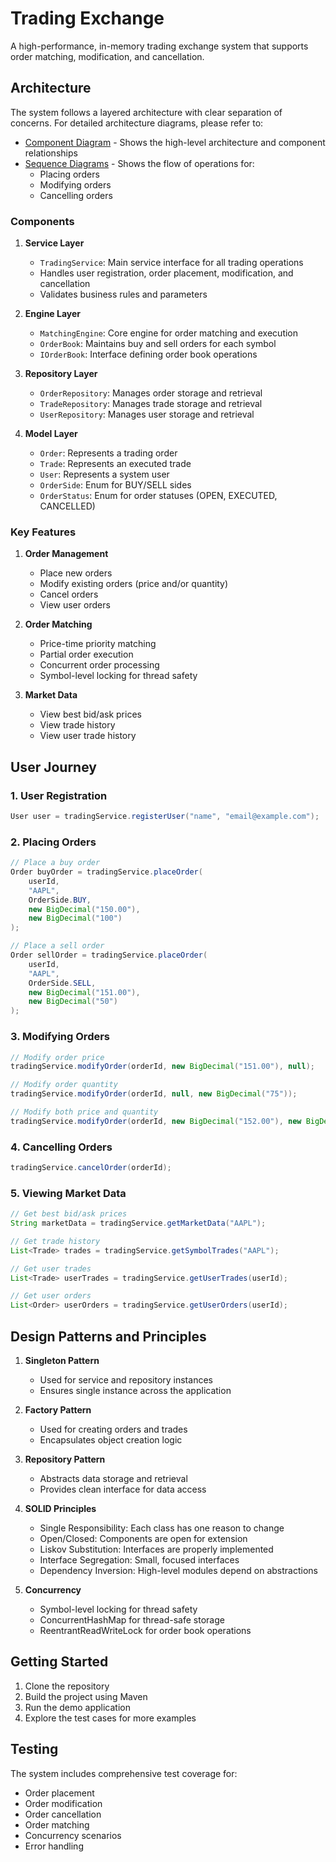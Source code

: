# Trading Exchange

A high-performance, in-memory trading exchange system that supports order matching, modification, and cancellation.

## Architecture

The system follows a layered architecture with clear separation of concerns. For detailed architecture diagrams, please refer to:

- [Component Diagram](docs/component-diagram.puml) - Shows the high-level architecture and component relationships
- [Sequence Diagrams](docs/sequence-diagrams.puml) - Shows the flow of operations for:
  - Placing orders
  - Modifying orders
  - Cancelling orders

### Components

1. **Service Layer**
   - `TradingService`: Main service interface for all trading operations
   - Handles user registration, order placement, modification, and cancellation
   - Validates business rules and parameters

2. **Engine Layer**
   - `MatchingEngine`: Core engine for order matching and execution
   - `OrderBook`: Maintains buy and sell orders for each symbol
   - `IOrderBook`: Interface defining order book operations

3. **Repository Layer**
   - `OrderRepository`: Manages order storage and retrieval
   - `TradeRepository`: Manages trade storage and retrieval
   - `UserRepository`: Manages user storage and retrieval

4. **Model Layer**
   - `Order`: Represents a trading order
   - `Trade`: Represents an executed trade
   - `User`: Represents a system user
   - `OrderSide`: Enum for BUY/SELL sides
   - `OrderStatus`: Enum for order statuses (OPEN, EXECUTED, CANCELLED)

### Key Features

1. **Order Management**
   - Place new orders
   - Modify existing orders (price and/or quantity)
   - Cancel orders
   - View user orders

2. **Order Matching**
   - Price-time priority matching
   - Partial order execution
   - Concurrent order processing
   - Symbol-level locking for thread safety

3. **Market Data**
   - View best bid/ask prices
   - View trade history
   - View user trade history

## User Journey

### 1. User Registration
```java
User user = tradingService.registerUser("name", "email@example.com");
```

### 2. Placing Orders
```java
// Place a buy order
Order buyOrder = tradingService.placeOrder(
    userId,
    "AAPL",
    OrderSide.BUY,
    new BigDecimal("150.00"),
    new BigDecimal("100")
);

// Place a sell order
Order sellOrder = tradingService.placeOrder(
    userId,
    "AAPL",
    OrderSide.SELL,
    new BigDecimal("151.00"),
    new BigDecimal("50")
);
```

### 3. Modifying Orders
```java
// Modify order price
tradingService.modifyOrder(orderId, new BigDecimal("151.00"), null);

// Modify order quantity
tradingService.modifyOrder(orderId, null, new BigDecimal("75"));

// Modify both price and quantity
tradingService.modifyOrder(orderId, new BigDecimal("152.00"), new BigDecimal("75"));
```

### 4. Cancelling Orders
```java
tradingService.cancelOrder(orderId);
```

### 5. Viewing Market Data
```java
// Get best bid/ask prices
String marketData = tradingService.getMarketData("AAPL");

// Get trade history
List<Trade> trades = tradingService.getSymbolTrades("AAPL");

// Get user trades
List<Trade> userTrades = tradingService.getUserTrades(userId);

// Get user orders
List<Order> userOrders = tradingService.getUserOrders(userId);
```

## Design Patterns and Principles

1. **Singleton Pattern**
   - Used for service and repository instances
   - Ensures single instance across the application

2. **Factory Pattern**
   - Used for creating orders and trades
   - Encapsulates object creation logic

3. **Repository Pattern**
   - Abstracts data storage and retrieval
   - Provides clean interface for data access

4. **SOLID Principles**
   - Single Responsibility: Each class has one reason to change
   - Open/Closed: Components are open for extension
   - Liskov Substitution: Interfaces are properly implemented
   - Interface Segregation: Small, focused interfaces
   - Dependency Inversion: High-level modules depend on abstractions

5. **Concurrency**
   - Symbol-level locking for thread safety
   - ConcurrentHashMap for thread-safe storage
   - ReentrantReadWriteLock for order book operations

## Getting Started

1. Clone the repository
2. Build the project using Maven
3. Run the demo application
4. Explore the test cases for more examples

## Testing

The system includes comprehensive test coverage for:
- Order placement
- Order modification
- Order cancellation
- Order matching
- Concurrency scenarios
- Error handling
